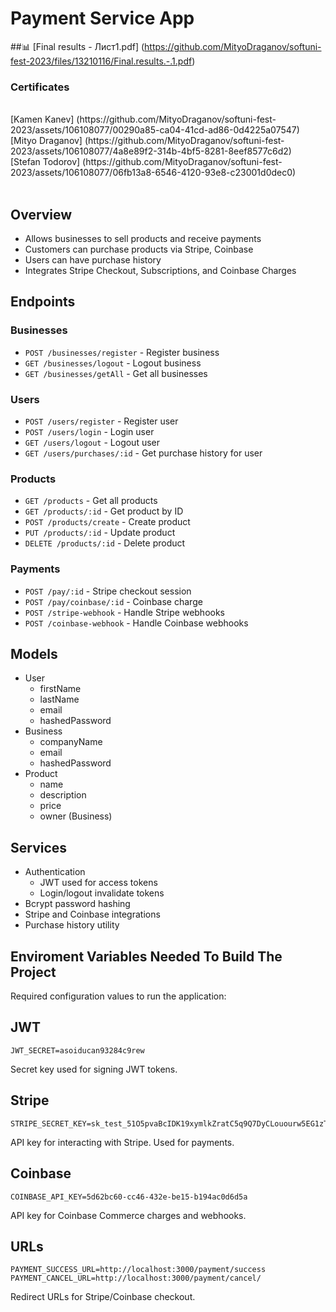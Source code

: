 # Payment Service App

##📊
[Final results - Лист1.pdf]
(https://github.com/MityoDraganov/softuni-fest-2023/files/13210116/Final.results.-.1.pdf)
### Certificates
<br>
[Kamen Kanev]
(https://github.com/MityoDraganov/softuni-fest-2023/assets/106108077/00290a85-ca04-41cd-ad86-0d4225a07547)
<br>
[Mityo Draganov]
(https://github.com/MityoDraganov/softuni-fest-2023/assets/106108077/4a8e89f2-314b-4bf5-8281-8eef8577c6d2)
<br>
[Stefan Todorov]
(https://github.com/MityoDraganov/softuni-fest-2023/assets/106108077/06fb13a8-6546-4120-93e8-c23001d0dec0)
<br>
<br>




## Overview

- Allows businesses to sell products and receive payments
- Customers can purchase products via Stripe, Coinbase
- Users can have purchase history
- Integrates Stripe Checkout, Subscriptions, and Coinbase Charges  

## Endpoints

### Businesses

- `POST /businesses/register` - Register business
- `GET /businesses/logout` - Logout business
- `GET /businesses/getAll` - Get all businesses

### Users

- `POST /users/register` - Register user
- `POST /users/login` - Login user
- `GET /users/logout` - Logout user
- `GET /users/purchases/:id` - Get purchase history for user

### Products

- `GET /products` - Get all products
- `GET /products/:id` - Get product by ID 
- `POST /products/create` - Create product 
- `PUT /products/:id` - Update product
- `DELETE /products/:id` - Delete product

### Payments

- `POST /pay/:id` - Stripe checkout session
- `POST /pay/coinbase/:id` - Coinbase charge
- `POST /stripe-webhook` - Handle Stripe webhooks
- `POST /coinbase-webhook` - Handle Coinbase webhooks

## Models

- User
  - firstName
  - lastName 
  - email
  - hashedPassword
- Business 
  - companyName
  - email
  - hashedPassword
- Product
  - name
  - description
  - price
  - owner (Business)

## Services

- Authentication
  - JWT used for access tokens
  - Login/logout invalidate tokens
- Bcrypt password hashing
- Stripe and Coinbase integrations
- Purchase history utility

## Enviroment Variables Needed To Build The Project

Required configuration values to run the application:

## JWT

```
JWT_SECRET=asoiducan93284c9rew 
```

Secret key used for signing JWT tokens.

## Stripe

```
STRIPE_SECRET_KEY=sk_test_51O5pvaBcIDK19xymlkZratC5q9Q7DyCLouourw5EG1zTvc38ST9N6Oc9XfdYiCZkNstUjYMeSL3aGh9tRCyFd96y00xpReLbE0
```

API key for interacting with Stripe. Used for payments.

## Coinbase

```
COINBASE_API_KEY=5d62bc60-cc46-432e-be15-b194ac0d6d5a
```

API key for Coinbase Commerce charges and webhooks.

## URLs 

```
PAYMENT_SUCCESS_URL=http://localhost:3000/payment/success
PAYMENT_CANCEL_URL=http://localhost:3000/payment/cancel/
```

Redirect URLs for Stripe/Coinbase checkout.

